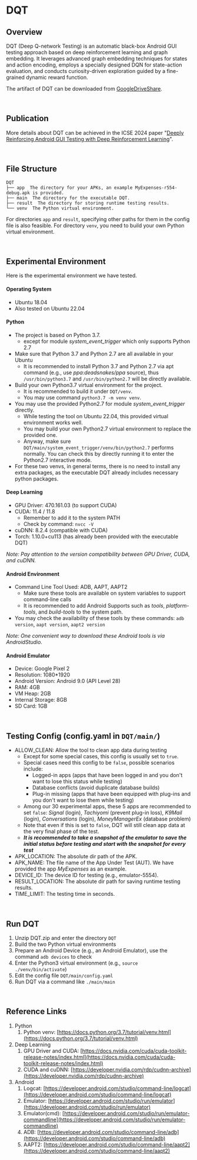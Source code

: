 # DQT
## Overview
DQT (Deep Q-network Testing) is an automatic black-box Android GUI testing approach based on deep reinforcement learning and graph embedding. It leverages advanced graph embedding techniques for states and action encoding, employs a specially designed DQN for state-action evaluation, and conducts curiosity-driven exploration guided by a fine-grained dynamic reward function.

The artifact of DQT can be downloaded from [GoogleDriveShare](https://drive.google.com/drive/folders/1w0XQv8FooDnUDkMUCSKXn_ZtYnE8hy1v?usp=sharing).

<br/>

## Publication
More details about DQT can be achieved in the ICSE 2024 paper "[Deeply Reinforcing Android GUI Testing with Deep Reinforcement Learning](https://dl.acm.org/doi/10.1145/3597503.3623344)".

<br/>

## File Structure
```
DQT
├── app  The directory for your APKs, an example MyExpenses-r554-debug.apk is provided.
├── main  The directory for the executable DQT.
├── result  The directory for storing runtime testing results.
└── venv  The Python virtual environment.
```

For directories `app` and `result`, specifying other paths for them in the config file is also feasible.
For directory `venv`, you need to build your own Python virtual environment.

<br/>

## Experimental Environment
Here is the experimental environment we have tested.
#### Operating System

- Ubuntu 18.04
- Also tested on Ubuntu 22.04
#### Python

- The project is based on Python 3.7.
   - except for module _system_event_trigger_ which only supports Python 2.7
- Make sure that Python 3.7 and Python 2.7 are all available in your Ubuntu
   - It is recommended to install Python 3.7 and Python 2.7 via apt command (e.g., use _ppa:deadsnakes/ppa_ source), thus `/usr/bin/python3.7` and `/usr/bin/python2.7` will be directly available.
- Build your own Python3.7 virtual environment for the project.
   - It is recommended to build it under `DQT/venv`.
   - You may use command `python3.7 -m venv venv`.
- You may use the provided Python2.7 for module _system_event_trigger_ directly.
   - While testing the tool on Ubuntu 22.04, this provided virtual environment works well.
   - You may build your own Python2.7 virtual environment to replace the provided one.
   - Anyway, make sure `DQT/main/system_event_trigger/venv/bin/python2.7` performs normally. You can check this by directly running it to enter the Python2.7 interactive mode.
- For these two venvs, in general terms, there is no need to install any extra packages, as the executable DQT already includes necessary python packages.
#### Deep Learning

- GPU Driver: 470.161.03 (to support CUDA)
- CUDA: 11.4 / 11.8
   - Remember to add it to the system PATH
   - Check by command: `nvcc -V`
- cuDNN: 8.2.4 (compatible with CUDA)
- Torch: 1.10.0+cu113 (has already been provided with the executable DQT)

_Note: Pay attention to the version compatibility between GPU Driver, CUDA, and cuDNN._
#### Android Environment

- Command Line Tool Used: ADB, AAPT, AAPT2
   - Make sure these tools are available on system variables to support command-line calls
   - It is recommended to add Android Supports such as _tools_, _platform-tools_, and _build-tools_ to the system path.
- You may check the availability of these tools by these commands: `adb version`, `aapt version`, `aapt2 version`

_Note: One convenient way to download these Android tools is via AndroidStudio._
#### Android Emulator

- Device: Google Pixel 2
- Resolution: 1080*1920
- Android Version: Android 9.0 (API Level 28)
- RAM: 4GB
- VM Heap: 2GB
- Internal Storage: 8GB
- SD Card: 1GB

<br/>

## Testing Config (config.yaml in `DQT/main/`)

- ALLOW_CLEAN: Allow the tool to clean app data during testing
   - Except for some special cases, this config is usually set to `true`.
   - Special cases need this config to be `false`, possible scenarios include: 
      - Logged-in apps (apps that have been logged in and you don't want to lose this status while testing)
      - Database conflicts (avoid duplicate database builds)
      - Plug-in missing (apps that have been equipped with plug-ins and you don't want to lose them while testing)
   - Among our 30 experimental apps, these 5 apps are recommended to set `false`: _Signal_ (login), _Tachiyomi_ (prevent plug-in loss), _K9Mail_ (login), _Conversations_ (login), _MoneyManagerEx_ (database problem)
   - Note that even if this is set to `false`, DQT will still clean app data at the very final phase of the test.
   - _**It is recommended to take a snapshot of the emulator to save the initial status before testing and start with the snapshot for every test**_
- APK_LOCATION: The absolute dir path of the APK.
- APK_NAME: The file name of the App Under Test (AUT). We have provided the app _MyExpenses_ as an example.
- DEVICE_ID: The device ID for testing (e.g., emulator-5554).
- RESULT_LOCATION: The absolute dir path for saving runtime testing results.
- TIME_LIMIT: The testing time in seconds.

<br/>

## Run DQT

1. Unzip DQT.zip and enter the directory `DQT`
2. Build the two Python virtual environments
3. Prepare an Android Device (e.g., an Android Emulator), use the command `adb devices` to check
4. Enter the Python3 virtual environment (e.g., `source ./venv/bin/activate`)
5. Edit the config file `DQT/main/config.yaml`
6. Run DQT via a command like `./main/main`

<br/>

## Reference Links

1. Python
   1. Python venv: [https://docs.python.org/3.7/tutorial/venv.html](https://docs.python.org/3.7/tutorial/venv.html)
2. Deep Learning
   1. GPU Driver and CUDA: [https://docs.nvidia.com/cuda/cuda-toolkit-release-notes/index.html](https://docs.nvidia.com/cuda/cuda-toolkit-release-notes/index.html)
   2. CUDA and cuDNN: [https://developer.nvidia.com/rdp/cudnn-archive](https://developer.nvidia.com/rdp/cudnn-archive)
3. Android
   1. Logcat: [https://developer.android.com/studio/command-line/logcat](https://developer.android.com/studio/command-line/logcat)
   2. Emulator: [https://developer.android.com/studio/run/emulator](https://developer.android.com/studio/run/emulator)
   3. Emulator(cmd): [https://developer.android.com/studio/run/emulator-commandline](https://developer.android.com/studio/run/emulator-commandline)
   4. ADB: [https://developer.android.com/studio/command-line/adb](https://developer.android.com/studio/command-line/adb)
   5. AAPT2: [https://developer.android.com/studio/command-line/aapt2](https://developer.android.com/studio/command-line/aapt2)

